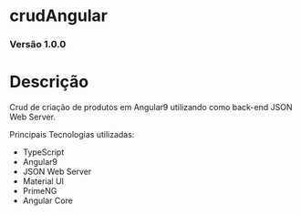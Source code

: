 # crudAngular


### Versão 1.0.0


# Descrição

Crud de criação de produtos em Angular9 utilizando como back-end JSON Web Server.

Principais Tecnologias utilizadas:

- TypeScript
- Angular9
- JSON Web Server
- Material UI
- PrimeNG
- Angular Core


